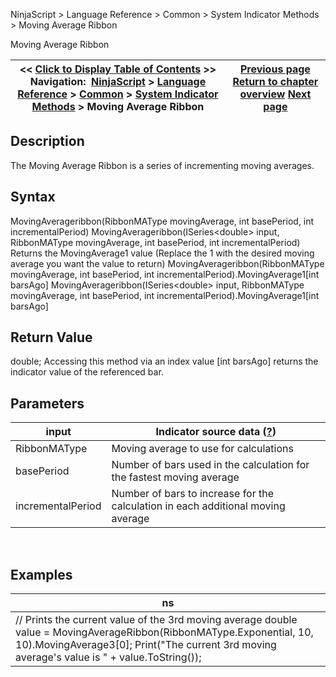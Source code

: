 ﻿
NinjaScript \> Language Reference \> Common \> System Indicator Methods \> Moving Average Ribbon

Moving Average Ribbon

| \<\< [Click to Display Table of Contents](moving_average_ribbon.md) \>\> **Navigation:**     [NinjaScript](ninjascript.md) \> [Language Reference](language_reference_wip.md) \> [Common](common.md) \> [System Indicator Methods](indicators.md) \> Moving Average Ribbon | [Previous page](moving_average_convergence-divergence_macd.md) [Return to chapter overview](indicators.md) [Next page](net_change_display.md) |
| --- | --- |
## Description
The Moving Average Ribbon is a series of incrementing moving averages.
 
## Syntax
MovingAverageribbon(RibbonMAType movingAverage, int basePeriod, int incrementalPeriod)
MovingAverageribbon(ISeries\<double\> input, RibbonMAType movingAverage, int basePeriod, int incrementalPeriod)
 
Returns the MovingAverage1 value (Replace the 1 with the desired moving average you want the value to return)
MovingAverageribbon(RibbonMAType movingAverage, int basePeriod, int incrementalPeriod).MovingAverage1\[int barsAgo]
MovingAverageribbon(ISeries\<double\> input, RibbonMAType movingAverage, int basePeriod, int incrementalPeriod).MovingAverage1\[int barsAgo]
 
## Return Value
double; Accessing this method via an index value \[int barsAgo] returns the indicator value of the referenced bar.
 
## Parameters

| input | Indicator source data ([?](valid_input_data_for_indicator.md)) |
| --- | --- |
| RibbonMAType | Moving average to use for calculations |
| basePeriod | Number of bars used in the calculation for the fastest moving average |
| incrementalPeriod | Number of bars to increase for the calculation in each additional moving average |
 
## 
## Examples

| ns |
| --- |
| // Prints the current value of the 3rd moving average double value \= MovingAverageRibbon(RibbonMAType.Exponential, 10, 10).MovingAverage3\[0]; Print("The current 3rd moving average's value is " \+ value.ToString()); |
